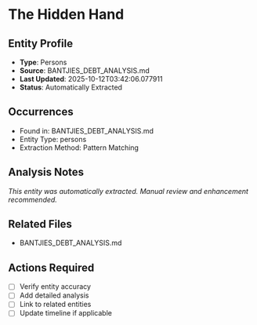 # The Hidden Hand

## Entity Profile
- **Type**: Persons
- **Source**: BANTJIES_DEBT_ANALYSIS.md
- **Last Updated**: 2025-10-12T03:42:06.077911
- **Status**: Automatically Extracted

## Occurrences
- Found in: BANTJIES_DEBT_ANALYSIS.md
- Entity Type: persons
- Extraction Method: Pattern Matching

## Analysis Notes
*This entity was automatically extracted. Manual review and enhancement recommended.*

## Related Files
- BANTJIES_DEBT_ANALYSIS.md

## Actions Required
- [ ] Verify entity accuracy
- [ ] Add detailed analysis
- [ ] Link to related entities
- [ ] Update timeline if applicable
